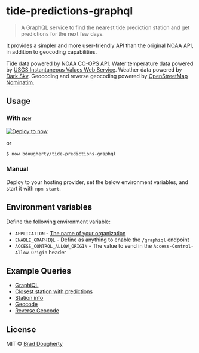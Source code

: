 # tide-predictions-graphql

> A GraphQL service to find the nearest tide prediction station and get predictions for the next few days.

It provides a simpler and more user-friendly API than the original NOAA API, in addition to geocoding capabilities.

Tide data powered by [NOAA CO-OPS API](https://tidesandcurrents.noaa.gov/api/). Water temperature data powered by [USGS Instantaneous Values Web Service](https://waterservices.usgs.gov/rest/IV-Service.html). Weather data powered by [Dark Sky](https://darksky.net/dev/docs). Geocoding and reverse geocoding powered by [OpenStreetMap Nominatim](https://wiki.openstreetmap.org/wiki/Nominatim).

## Usage

### With [`now`](https://now.sh)

[![Deploy to now](https://deploy.now.sh/static/button.svg)](https://deploy.now.sh/?repo=https://github.com/bdougherty/tide-predictions-graphql&env=APPLICATION&env=ACCESS_CONTROL_ALLOW_ORIGIN&env=ENABLE_GRAPHIQL)

or

```bash
$ now bdougherty/tide-predictions-graphql
```

### Manual

Deploy to your hosting provider, set the below environment variables, and start it with `npm start`.

## Environment variables

Define the following environment variable:

* `APPLICATION` - [The name of your organization](https://tidesandcurrents.noaa.gov/api/#application)
* `ENABLE_GRAPHIQL` - Define as anything to enable the `/graphiql` endpoint
* `ACCESS_CONTROL_ALLOW_ORIGIN` - The value to send in the `Access-Control-Allow-Origin` header

## Example Queries

* [GraphiQL](https://tide-predictions-graphql.now.sh/graphiql)
* [Closest station with predictions](https://tide-predictions-graphql.now.sh/graphiql?query=query%20(%24location%3A%20Coordinate!)%20%7B%0A%09stations(near%3A%20%24location%2C%20limit%3A%201)%20%7B%0A%09%09name%0A%09%09lat%0A%09%09lon%0A%09%09timeZone%0A%09%09distance(from%3A%20%24location)%0A%09%09predictions%20%7B%0A%09%09%09type%0A%09%09%09height%0A%09%09%09time%0A%09%09%7D%0A%09%7D%0A%7D&variables=%7B%0A%09%22location%22%3A%20%7B%0A%09%09%22lat%22%3A%2039.3426%2C%0A%09%09%22lon%22%3A%20-74.4771%0A%09%7D%0A%7D)
* [Station info](https://tide-predictions-graphql.now.sh/graphiql?query=query%20(%24station%3A%20ID!)%20%7B%0A%20%20station(id%3A%20%24station)%20%7B%0A%20%20%20%20id%0A%20%20%20%20name%0A%20%20%20%20commonName%0A%20%20%20%20lat%0A%20%20%20%20lon%0A%20%20%20%20timeZone%0A%20%20%20%20url%0A%20%20%20%20tidesUrl%0A%20%20%7D%0A%7D&variables=%7B%0A%20%20%22station%22%3A%208534836%0A%7D)
* [Geocode](https://tide-predictions-graphql.now.sh/graphiql?query=%7B%0A%20%20geocode(query%3A%20%22ventnor%2C%20nj%22)%20%7B%0A%20%20%20%20name%0A%20%20%20%20lat%0A%20%20%20%20lon%0A%20%20%7D%0A%7D)
* [Reverse Geocode](https://tide-predictions-graphql.now.sh/graphiql?query=%7B%0A%20%20reverseGeocode(query%3A%20%7Blat%3A%2039.3405045%2C%20lon%3A%20-74.4773916%7D)%20%7B%0A%20%20%20%20city%0A%20%20%20%20stateCode%0A%20%20%20%20zipCode%0A%20%20%7D%0A%7D)

## License

MIT © [Brad Dougherty](https://brad.is)
